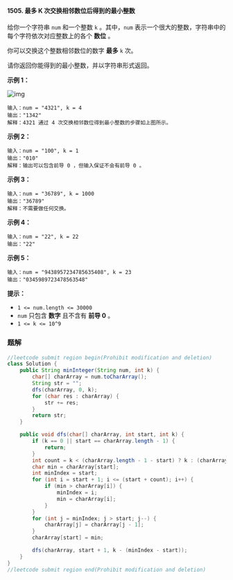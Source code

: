 #### 1505. 最多 K 次交换相邻数位后得到的最小整数

给你一个字符串 `num` 和一个整数 `k` 。其中，`num` 表示一个很大的整数，字符串中的每个字符依次对应整数上的各个 **数位** 。

你可以交换这个整数相邻数位的数字 **最多** `k` 次。

请你返回你能得到的最小整数，并以字符串形式返回。

**示例 1：**

![img](http://gitlab.wsh-study.com/xp-study/LeeteCode/blob/master/贪心算法/images/最多K次交换相邻数位后得到的最小整数/1.jpg)

```shell
输入：num = "4321", k = 4
输出："1342"
解释：4321 通过 4 次交换相邻数位得到最小整数的步骤如上图所示。
```

**示例 2：**

```shell
输入：num = "100", k = 1
输出："010"
解释：输出可以包含前导 0 ，但输入保证不会有前导 0 。
```

**示例 3：**

```shell
输入：num = "36789", k = 1000
输出："36789"
解释：不需要做任何交换。
```

**示例 4：**

```shell
输入：num = "22", k = 22
输出："22"
```

**示例 5：**

```shell
输入：num = "9438957234785635408", k = 23
输出："0345989723478563548"
```

**提示：**

- `1 <= num.length <= 30000`
- `num` 只包含 **数字** 且不含有 **前导 0** 。
- `1 <= k <= 10^9`



### 题解

```java
//leetcode submit region begin(Prohibit modification and deletion)
class Solution {
    public String minInteger(String num, int k) {
        char[] charArray = num.toCharArray();
        String str = "";
        dfs(charArray, 0, k);
        for (char res : charArray) {
            str += res;
        }
        return str;
    }

    public void dfs(char[] charArray, int start, int k) {
        if (k == 0 || start == charArray.length - 1) {
            return;
        }
        int count = k < (charArray.length - 1 - start) ? k : (charArray.length - 1 - start);
        char min = charArray[start];
        int minIndex = start;
        for (int i = start + 1; i <= (start + count); i++) {
            if (min > charArray[i]) {
                minIndex = i;
                min = charArray[i];
            }
        }
        for (int j = minIndex; j > start; j--) {
            charArray[j] = charArray[j - 1];
        }
        charArray[start] = min;

        dfs(charArray, start + 1, k - (minIndex - start));
    }
}
//leetcode submit region end(Prohibit modification and deletion)

```

